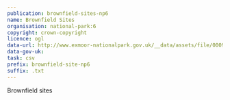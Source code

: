 ```yaml
---
publication: brownfield-sites-np6
name: Brownfield Sites
organisation: national-park:6
copyright: crown-copyright
licence: ogl
data-url: http://www.exmoor-nationalpark.gov.uk/__data/assets/file/0009/1069317/exmoor_brownfieldregister2017-12-19_rev1.csv
data-gov-uk: 
task: csv
prefix: brownfield-site-np6
suffix: .txt
---
```


Brownfield sites

